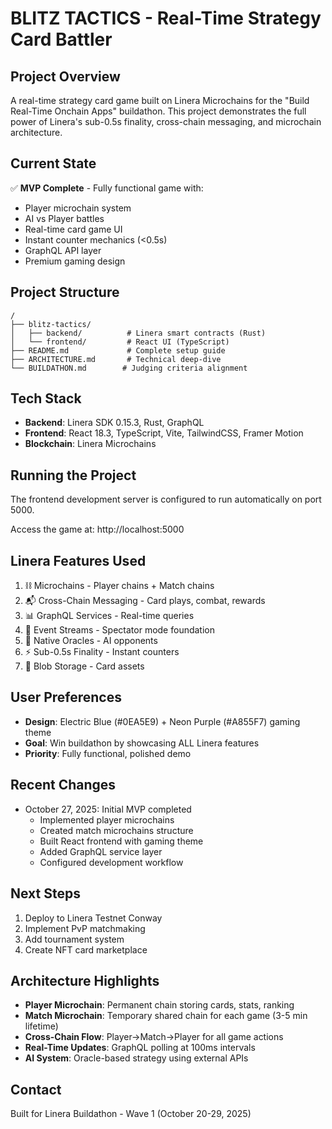 # BLITZ TACTICS - Real-Time Strategy Card Battler

## Project Overview
A real-time strategy card game built on Linera Microchains for the "Build Real-Time Onchain Apps" buildathon. This project demonstrates the full power of Linera's sub-0.5s finality, cross-chain messaging, and microchain architecture.

## Current State
✅ **MVP Complete** - Fully functional game with:
- Player microchain system
- AI vs Player battles
- Real-time card game UI
- Instant counter mechanics (<0.5s)
- GraphQL API layer
- Premium gaming design

## Project Structure
```
/
├── blitz-tactics/
│   ├── backend/          # Linera smart contracts (Rust)
│   └── frontend/         # React UI (TypeScript)
├── README.md             # Complete setup guide
├── ARCHITECTURE.md       # Technical deep-dive
└── BUILDATHON.md        # Judging criteria alignment
```

## Tech Stack
- **Backend**: Linera SDK 0.15.3, Rust, GraphQL
- **Frontend**: React 18.3, TypeScript, Vite, TailwindCSS, Framer Motion
- **Blockchain**: Linera Microchains

## Running the Project
The frontend development server is configured to run automatically on port 5000.

Access the game at: http://localhost:5000

## Linera Features Used
1. ⛓️ Microchains - Player chains + Match chains
2. 📬 Cross-Chain Messaging - Card plays, combat, rewards
3. 📊 GraphQL Services - Real-time queries
4. 📡 Event Streams - Spectator mode foundation
5. 🤖 Native Oracles - AI opponents
6. ⚡ Sub-0.5s Finality - Instant counters
7. 💾 Blob Storage - Card assets

## User Preferences
- **Design**: Electric Blue (#0EA5E9) + Neon Purple (#A855F7) gaming theme
- **Goal**: Win buildathon by showcasing ALL Linera features
- **Priority**: Fully functional, polished demo

## Recent Changes
- October 27, 2025: Initial MVP completed
  - Implemented player microchains
  - Created match microchains structure
  - Built React frontend with gaming theme
  - Added GraphQL service layer
  - Configured development workflow

## Next Steps
1. Deploy to Linera Testnet Conway
2. Implement PvP matchmaking
3. Add tournament system
4. Create NFT card marketplace

## Architecture Highlights
- **Player Microchain**: Permanent chain storing cards, stats, ranking
- **Match Microchain**: Temporary shared chain for each game (3-5 min lifetime)
- **Cross-Chain Flow**: Player→Match→Player for all game actions
- **Real-Time Updates**: GraphQL polling at 100ms intervals
- **AI System**: Oracle-based strategy using external APIs

## Contact
Built for Linera Buildathon - Wave 1 (October 20-29, 2025)
